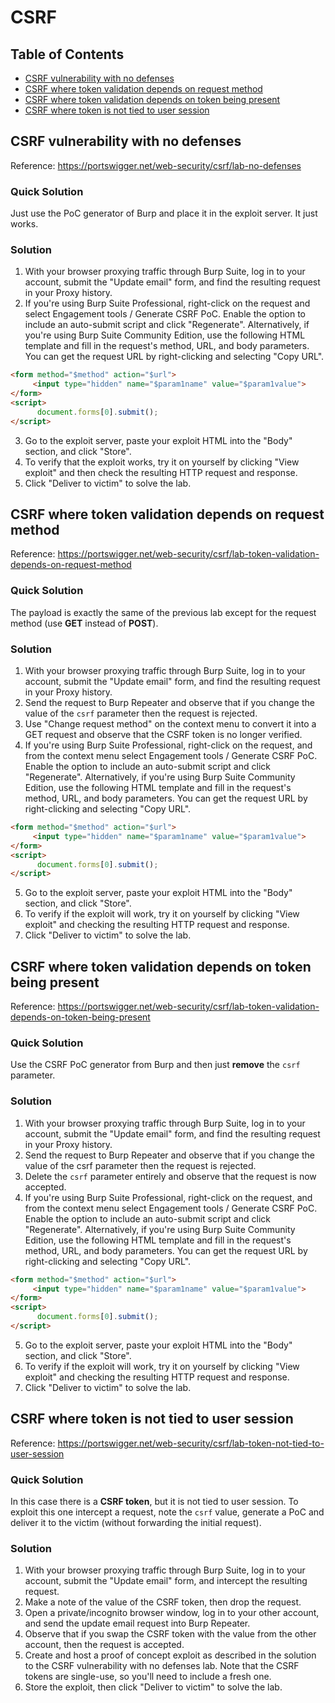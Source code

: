 <!-- omit in toc -->
# CSRF

<!-- omit in toc -->
## Table of Contents

- [CSRF vulnerability with no defenses](#csrf-vulnerability-with-no-defenses)
- [CSRF where token validation depends on request method](#csrf-where-token-validation-depends-on-request-method)
- [CSRF where token validation depends on token being present](#csrf-where-token-validation-depends-on-token-being-present)
- [CSRF where token is not tied to user session](#csrf-where-token-is-not-tied-to-user-session)

## CSRF vulnerability with no defenses
Reference: https://portswigger.net/web-security/csrf/lab-no-defenses

<!-- omit in toc -->
### Quick Solution
Just use the PoC generator of Burp and place it in the exploit server. It just works.

<!-- omit in toc -->
### Solution
1. With your browser proxying traffic through Burp Suite, log in to your account, submit the "Update email" form, and find the resulting request in your Proxy history.
2. If you're using Burp Suite Professional, right-click on the request and select Engagement tools / Generate CSRF PoC. Enable the option to include an auto-submit script and click "Regenerate".
Alternatively, if you're using Burp Suite Community Edition, use the following HTML template and fill in the request's method, URL, and body parameters. You can get the request URL by right-clicking and selecting "Copy URL".
```html
<form method="$method" action="$url">
     <input type="hidden" name="$param1name" value="$param1value">
</form>
<script>
      document.forms[0].submit();
</script>
```
3. Go to the exploit server, paste your exploit HTML into the "Body" section, and click "Store".
4. To verify that the exploit works, try it on yourself by clicking "View exploit" and then check the resulting HTTP request and response.
5. Click "Deliver to victim" to solve the lab.

## CSRF where token validation depends on request method
Reference: https://portswigger.net/web-security/csrf/lab-token-validation-depends-on-request-method

<!-- omit in toc -->
### Quick Solution
The payload is exactly the same of the previous lab except for the request method (use **GET** instead of **POST**).

<!-- omit in toc -->
### Solution
1. With your browser proxying traffic through Burp Suite, log in to your account, submit the "Update email" form, and find the resulting request in your Proxy history.
2. Send the request to Burp Repeater and observe that if you change the value of the ``csrf`` parameter then the request is rejected.
3. Use "Change request method" on the context menu to convert it into a GET request and observe that the CSRF token is no longer verified.
4. If you're using Burp Suite Professional, right-click on the request, and from the context menu select Engagement tools / Generate CSRF PoC. Enable the option to include an auto-submit script and click "Regenerate".
Alternatively, if you're using Burp Suite Community Edition, use the following HTML template and fill in the request's method, URL, and body parameters. You can get the request URL by right-clicking and selecting "Copy URL".
```html
<form method="$method" action="$url">
     <input type="hidden" name="$param1name" value="$param1value">
</form>
<script>
      document.forms[0].submit();
</script>
```
5. Go to the exploit server, paste your exploit HTML into the "Body" section, and click "Store".
6. To verify if the exploit will work, try it on yourself by clicking "View exploit" and checking the resulting HTTP request and response.
7. Click "Deliver to victim" to solve the lab.

## CSRF where token validation depends on token being present
Reference: https://portswigger.net/web-security/csrf/lab-token-validation-depends-on-token-being-present

<!-- omit in toc -->
### Quick Solution
Use the CSRF PoC generator from Burp and then just **remove** the ``csrf`` parameter.

<!-- omit in toc -->
### Solution
1. With your browser proxying traffic through Burp Suite, log in to your account, submit the "Update email" form, and find the resulting request in your Proxy history.
2. Send the request to Burp Repeater and observe that if you change the value of the csrf parameter then the request is rejected.
3. Delete the ``csrf`` parameter entirely and observe that the request is now accepted.
4. If you're using Burp Suite Professional, right-click on the request, and from the context menu select Engagement tools / Generate CSRF PoC. Enable the option to include an auto-submit script and click "Regenerate".
Alternatively, if you're using Burp Suite Community Edition, use the following HTML template and fill in the request's method, URL, and body parameters. You can get the request URL by right-clicking and selecting "Copy URL".
```html
<form method="$method" action="$url">
     <input type="hidden" name="$param1name" value="$param1value">
</form>
<script>
      document.forms[0].submit();
</script>
```
5. Go to the exploit server, paste your exploit HTML into the "Body" section, and click "Store".
6. To verify if the exploit will work, try it on yourself by clicking "View exploit" and checking the resulting HTTP request and response.
7. Click "Deliver to victim" to solve the lab.

## CSRF where token is not tied to user session
Reference: https://portswigger.net/web-security/csrf/lab-token-not-tied-to-user-session

<!-- omit in toc -->
### Quick Solution
In this case there is a **CSRF token**, but it is not tied to user session. To exploit this one intercept a request, note the ``csrf`` value, generate a PoC and deliver it to the victim (without forwarding the initial request).

<!-- omit in toc -->
### Solution
1. With your browser proxying traffic through Burp Suite, log in to your account, submit the "Update email" form, and intercept the resulting request.
2. Make a note of the value of the CSRF token, then drop the request.
3. Open a private/incognito browser window, log in to your other account, and send the update email request into Burp Repeater.
4. Observe that if you swap the CSRF token with the value from the other account, then the request is accepted.
5. Create and host a proof of concept exploit as described in the solution to the CSRF vulnerability with no defenses lab. Note that the CSRF tokens are single-use, so you'll need to include a fresh one.
6. Store the exploit, then click "Deliver to victim" to solve the lab.